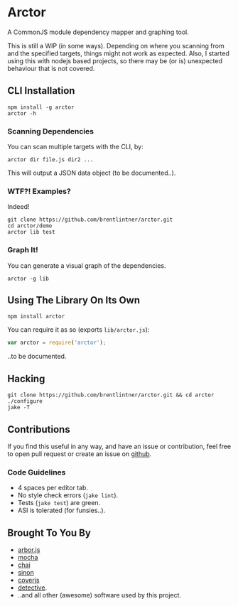 # Arctor

A CommonJS module dependency mapper and graphing tool.

This is still a WIP (in some ways). Depending on where you scanning from and the specified targets, things might not work as expected.
Also, I started using this with nodejs based projects, so there may be (or is) unexpected behaviour that is not covered. 

## CLI Installation

    npm install -g arctor
    arctor -h

### Scanning Dependencies

You can scan multiple targets with the CLI, by:

    arctor dir file.js dir2 ...

This will output a JSON data object (to be documented..).

### WTF?! Examples?

Indeed!

    git clone https://github.com/brentlintner/arctor.git
    cd arctor/demo
    arctor lib test

### Graph It!

You can generate a visual graph of the dependencies.

    arctor -g lib

## Using The Library On Its Own

    npm install arctor

You can require it as so (exports `lib/arctor.js`):

```javascript
var arctor = require('arctor');
```

..to be documented.

## Hacking

    git clone https://github.com/brentlintner/arctor.git && cd arctor
    ./configure
    jake -T

## Contributions

If you find this useful in any way, and have an issue or contribution, feel free to open pull request or create an issue on [github](http://github.com/brentlintner/arctor).

### Code Guidelines

* 4 spaces per editor tab.
* No style check errors (`jake lint`).
* Tests (`jake test`) are green.
* ASI is tolerated (for funsies..).

## Brought To You By

* [arbor.js](http://arborjs.org)
* [mocha](http://visionmedia.github.com/mocha)
* [chai](http://chaijs.com)
* [sinon](http://sinonjs.org)
* [coverjs](http://github.com/arian/CoverJS)
* [detective](http://github.com/substack/node-detective).
* ..and all other (awesome) software used by this project.
